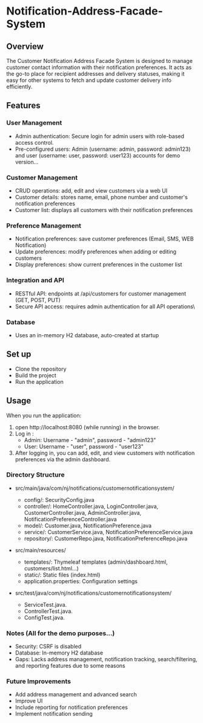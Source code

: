 # Notification-Address-Facade-System
## Overview
The Customer Notification Address Facade System is designed to manage customer contact information with their notification preferences. It acts as the go-to place for recipient addresses and delivery statuses, making it easy for other systems to fetch and update customer delivery info efficiently.

## Features

### User Management
 - Admin authentication: Secure login for admin users with role-based access control.
 - Pre-configured users: Admin (username: admin, password: admin123) and user (username: user, password: user123) accounts for demo version...

### Customer Management
 - CRUD operations: add, edit and view customers via a web UI
 - Customer details: stores name, email, phone number and customer's notification preferences
 - Customer list: displays all customers with their notification preferences 

### Preference Management
 - Notification preferences: save customer preferences (Email, SMS, WEB Notification)
 - Update preferences: modify preferences when adding or editing customers
 - Display preferences: show current preferences in the customer list

### Integration and API
 - RESTful API: endpoints at /api/customers for customer management (GET, POST, PUT)
 - Secure API access: requires admin authentication for all API operations\

### Database 
 - Uses an in-memory H2 database, auto-created at startup


## Set up
 - Clone the repository
 - Build the project
 - Run the application

## Usage
When you run the application:
1. open http://localhost:8080 (while running) in the browser.
2. Log in :
    - Admin: Username - "admin", password - "admin123"
    - User: Username - "user", password - "user123"
3. After logging in, you can add, edit, and view customers with notification preferences via the admin dashboard.


### Directory Structure

 - src/main/java/com/nj/notifications/customernotificationsystem/
   - config/: SecurityConfig.java
   - controller/: HomeController.java, LoginController.java, CustomerController.java, AdminController.java, NotificationPreferenceController.java
   - model/: Customer.java, NotificationPreference.java
   - service/: CustomerService.java, NotificationPreferenceService.java
   - repository/: CustomerRepo.java, NotificationPreferenceRepo.java

 - src/main/resources/
   - templates/: Thymeleaf templates (admin/dashboard.html, customers/list.html...)
   - static/: Static files (index.html)
   - application.properties: Configuration settings

 - src/test/java/com/nj/notifications/customernotificationsystem/
   - ServiceTest.java.
   - ControllerTest.java.
   - ConfigTest.java.


### Notes (All for the demo purposes...)
 - Security: CSRF is disabled 
 - Database: In-memory H2 database
 - Gaps: Lacks address management, notification tracking, search/filtering, and reporting features due to some reasons


### Future Improvements
 - Add address management and advanced search
 - Improve UI
 - Include reporting for notification preferences
 - Implement notification sending

















